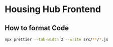 # Housing Hub Frontend 

## How to format Code

```bash
npx prettier --tab-width 2 --write src/**/*.js
```